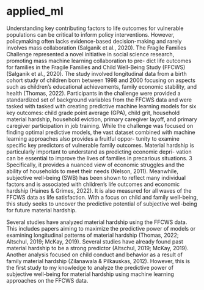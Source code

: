 # applied_ml

Understanding key contributing factors to life outcomes for vulnerable populations can be critical to inform policy interventions. However, policymaking often lacks evidence-based decision-making and rarely involves mass collaboration (Salganik et al., 2020). The Fragile Families Challenge represented a novel initiative in social science research, promoting mass machine learning collaboration to pre- dict life outcomes for families in the Fragile Families and Child Well-Being Study (FFCWS) (Salganik et al., 2020). The study involved longitudinal data from a birth cohort study of children born between 1998 and 2000 focusing on aspects such as children’s educational achievements, family economic stability, and health (Thomas, 2022). Participants in the challenge were provided a standardized set of background variables from the FFCWS data and were tasked with tasked with creating predictive machine learning models for six key outcomes: child grade point average (GPA), child grit, household material hardship, household eviction, primary caregiver layoff, and primary caregiver participation in job training.
While the challenge was focused on finding optimal predictive models, the vast dataset combined with machine learning approaches also provides a fruitful oppor- tunity to examine specific key predictors of vulnerable family outcomes. Material hardship is particularly important to understand as predicting economic depri- vation can be essential to improve the lives of families in precarious situations.
3
Specifically, it provides a nuanced view of economic struggles and the ability of households to meet their needs (Nelson, 2011). Meanwhile, subjective well-being (SWB) has been shown to reflect many individual factors and is associated with children’s life outcomes and economic hardship (Haines & Grimes, 2022). It is also measured for all waves of the FFCWS data as life satisfaction. With a focus on child and family well-being, this study seeks to uncover the predictive potential of subjective well-being for future material hardship.

Several studies have analyzed material hardship using the FFCWS data. This includes papers aiming to maximize the predictive power of models or examining longitudinal patterns of material hardship (Thomas, 2022; Altschul, 2019; McKay, 2019). Several studies have already found past material hardship to be a strong predictor (Altschul, 2019; McKay, 2019). Another analysis focused on child conduct and behavior as a result of family material hardship (Zilanawala & Pilkauskas, 2012). However, this is the first study to my knowledge to analyze the predictive power of subjective well-being for material hardship using machine learning approaches on the FFCWS data.
